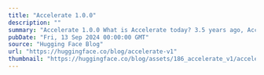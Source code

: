 ```yaml
---
title: "Accelerate 1.0.0"
description: ""
summary: "Accelerate 1.0.0 What is Accelerate today? 3.5 years ago, Accelerate was a simple framework aimed at..."
pubDate: "Fri, 13 Sep 2024 00:00:00 GMT"
source: "Hugging Face Blog"
url: "https://huggingface.co/blog/accelerate-v1"
thumbnail: "https://huggingface.co/blog/assets/186_accelerate_v1/accelerate_v1_thumbnail.png"
---
```


